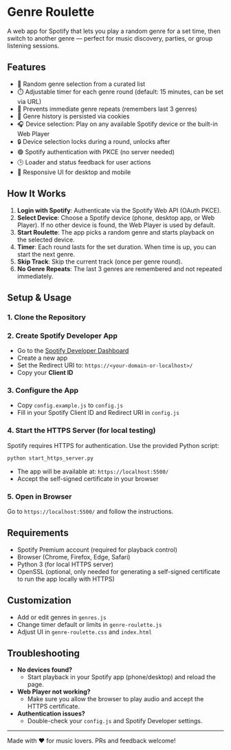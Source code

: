 # Genre Roulette

A web app for Spotify that lets you play a random genre for a set time, then switch to another genre — perfect for music discovery, parties, or group listening sessions.

## Features
- 🎲 Random genre selection from a curated list
- ⏱️ Adjustable timer for each genre round (default: 15 minutes, can be set via URL)
- 🔄 Prevents immediate genre repeats (remembers last 3 genres)
- 🍪 Genre history is persisted via cookies
- 🎧 Device selection: Play on any available Spotify device or the built-in Web Player
- 🔒 Device selection locks during a round, unlocks after
- 🟢 Spotify authentication with PKCE (no server needed)
- 🕒 Loader and status feedback for user actions
- 📱 Responsive UI for desktop and mobile

## How It Works
1. **Login with Spotify**: Authenticate via the Spotify Web API (OAuth PKCE).
2. **Select Device**: Choose a Spotify device (phone, desktop app, or Web Player). If no other device is found, the Web Player is used by default.
3. **Start Roulette**: The app picks a random genre and starts playback on the selected device.
4. **Timer**: Each round lasts for the set duration. When time is up, you can start the next genre.
5. **Skip Track**: Skip the current track (once per genre round).
6. **No Genre Repeats**: The last 3 genres are remembered and not repeated immediately.

## Setup & Usage

### 1. Clone the Repository

### 2. Create Spotify Developer App
- Go to the [Spotify Developer Dashboard](https://developer.spotify.com/dashboard/applications)
- Create a new app
- Set the Redirect URI to: `https://<your-domain-or-localhost>/`
- Copy your **Client ID**

### 3. Configure the App
- Copy `config.example.js` to `config.js`
- Fill in your Spotify Client ID and Redirect URI in `config.js`

### 4. Start the HTTPS Server (for local testing)
Spotify requires HTTPS for authentication. Use the provided Python script:
```bash
python start_https_server.py
```
- The app will be available at: `https://localhost:5500/`
- Accept the self-signed certificate in your browser

### 5. Open in Browser
Go to `https://localhost:5500/` and follow the instructions.

## Requirements
- Spotify Premium account (required for playback control)
- Browser (Chrome, Firefox, Edge, Safari)
- Python 3 (for local HTTPS server)
- OpenSSL (optional, only needed for generating a self-signed certificate to run the app locally with HTTPS)

## Customization
- Add or edit genres in `genres.js`
- Change timer default or limits in `genre-roulette.js`
- Adjust UI in `genre-roulette.css` and `index.html`

## Troubleshooting
- **No devices found?**
  - Start playback in your Spotify app (phone/desktop) and reload the page.
- **Web Player not working?**
  - Make sure you allow the browser to play audio and accept the HTTPS certificate.
- **Authentication issues?**
  - Double-check your `config.js` and Spotify Developer settings.

---

Made with ❤️ for music lovers. PRs and feedback welcome!
